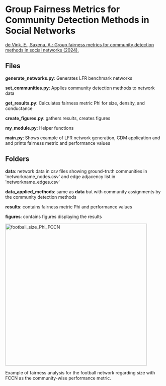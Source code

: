 # Group Fairness Metrics for Community Detection Methods in Social Networks

[de Vink, E., Saxena, A.: Group fairness metrics for community detection methods in social networks (2024).](https://arxiv.org/abs/2410.05487)

## Files
**generate_networks.py**: Generates LFR benchmark networks

**set_communities.py**: Applies community detection methods to network data

**get_results.py**: Calculates fairness metric Phi for size, density, and conductance

**create_figures.py**: gathers results, creates figures

**my_module.py**: Helper functions

**main.py**: Shows example of LFR network generation, CDM application and and prints fairness metric and performance values

## Folders
**data**: network data in csv files showing ground-truth communities in 'networkname_nodes.csv' and edge adjacency list in 'networkname_edges.csv'

**data_applied_methods**: same as **data** but with community assignments by the community detection methods

**results**: contains fairness metric Phi and performance values

**figures**: contains figures displaying the results

<img src="https://github.com/user-attachments/assets/d6db00f6-027d-45e3-a223-bbeafc4bcae2" alt="football_size_Phi_FCCN" width="450">

Example of fairness analysis for the football network regarding size with FCCN as the community-wise performance metric.
